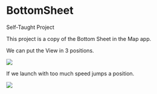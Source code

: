 # BottomSheet
Self-Taught Project


This project is a copy of the Bottom Sheet in the Map app.


We can put the View in 3 positions.


![](https://media.giphy.com/media/mWOBdEjrbZekIgXQ3o/giphy.gif)


If we launch with too much speed jumps a position.


![](https://media.giphy.com/media/2yuqQWOBZfcNMaiUhh/giphy.gif)
